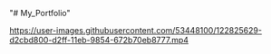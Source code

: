 "# My_Portfolio" 




https://user-images.githubusercontent.com/53448100/122825629-d2cbd800-d2ff-11eb-9854-672b70eb8777.mp4

